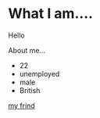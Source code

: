 # What I am....

Hello

About me...
+ 22
+ unemployed
+ male
+ British

[my frind](www.imredeak.com)
